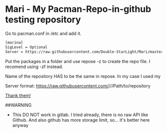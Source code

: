 # Mari - My Pacman-Repo-in-github testing repository

Go to pacman.conf in /etc and add it.

``` bash
[marina]
SigLevel = Optional
Server = https://raw.githubusercontent.com/Double-StarLight/Mari/master
```

Put the packages in a folder and use repose -z <name> to create the repo file. I recomend using -zf instead.

Name of the repository HAS to be the same in repose. In my case I used my <name>

Server format: https://raw.githubusercontent.com/<User>/<Repository>/<Branch>/Path/to/repository

[Thank them!](https://disconnected.systems/blog/archlinux-repo-in-a-git-repo/)


##WARNING
 - This DO NOT work in gitlab. I tried already, there is no raw API like Github. 
 And also github has more storage limit, so... it's better here anyway
